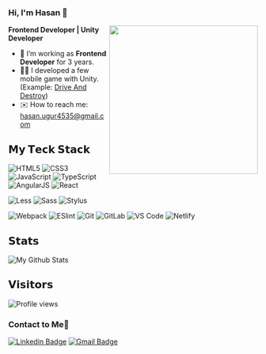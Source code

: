 ### Hi, I'm Hasan 👋 

<img align='right' src="https://media.giphy.com/media/G2SKWQe61e1WvnzPjF/giphy.gif" width="300">
 
**Frontend Developer | Unity Developer**
- 🔭 I’m working as **Frontend Developer** for 3 years.
- 👨‍💻 I developed a few mobile game with Unity. 
  (Example: <a href="https://play.google.com/store/apps/details?id=com.MoliteGames.DriveAndDestroy">Drive And Destroy</a>)
- ✉️ How to reach me: hasan.ugur4535@gmail.com

## 𝗠𝘆 𝗧𝗲𝗰𝗸 𝗦𝘁𝗮𝗰𝗸

![HTML5](https://img.shields.io/badge/-HTML5-%23E44D27?style=flat-square&logo=html5&logoColor=ffffff)
![CSS3](https://img.shields.io/badge/-CSS3-%231572B6?style=flat-square&logo=css3)
![JavaScript](https://img.shields.io/badge/-JavaScript-%23F7DF1C?style=flat-square&logo=javascript&logoColor=000000&labelColor=%23F7DF1C&color=%23FFCE5A)
![TypeScript](https://img.shields.io/badge/-TypeScript-007ACC?style=flat-square&logo=typescript&logoColor=white)
![AngularJS](https://img.shields.io/badge/-AngularJS-%23F05032?style=flat-square&logo=angularjs)
![React](https://img.shields.io/badge/-React-%23282C34?style=flat-square&logo=react)

![Less](https://img.shields.io/badge/-Less-%231d365d?style=flat-square&logo=less&logoColor=ffffff)
![Sass](https://img.shields.io/badge/-Sass-%23CC6699?style=flat-square&logo=sass&logoColor=ffffff)
![Stylus](https://img.shields.io/badge/-Stylus-%23333333?style=flat-square&logo=stylus)
<!--![TailwindCss](https://img.shields.io/badge/-TailwindCss-%231a202c?style=flat-square&logo=tailwind-css)
![Windicss](https://img.shields.io/badge/-WindiCss-%23000000?style=flat-square&logo=tailwind-css&&logoColor=48B0F1)-->

<!--![Rollup](https://img.shields.io/badge/-Rollup-%23EC4A3F?style=flat-square&logo=rollupdotjs&logoColor=ffffff)
![Vite](https://img.shields.io/badge/-Vite-%23646CFF?style=flat-square&logo=vite&logoColor=ffffff)-->
![Webpack](https://img.shields.io/badge/-Webpack-%232C3A42?style=flat-square&logo=webpack)
![ESlint](https://img.shields.io/badge/-ESLint-%234B32C3?style=flat-square&logo=eslint)
![Git](https://img.shields.io/badge/-Git-%23F05032?style=flat-square&logo=git&logoColor=%23ffffff)
![GitLab](https://img.shields.io/badge/-GitLab-FCA121?style=flat-square&logo=gitlab)
![VS Code](https://img.shields.io/badge/-VSCode-%23007ACC?style=flat-square&logo=visual-studio-code)
![Netlify](https://img.shields.io/badge/-Netlify-%2300C7B7?style=flat-square&logo=netlify&logoColor=ffffff)

## 𝗦𝘁𝗮𝘁𝘀

![My Github Stats](https://github-readme-stats.vercel.app/api?username=hasanugr&show_icons=true&theme=dracula)

## 𝗩𝗶𝘀𝗶𝘁𝗼𝗿𝘀

![Profile views](https://komarev.com/ghpvc/?username=hasanugr)

<!--
### Some of My Github Stats📈
![Top Langs](https://github-readme-stats.vercel.app/api/top-langs/?username=hasanugr&layout=compact&count_private=true&theme=algolia) ![My GitHub stats](https://github-readme-stats.vercel.app/api?username=hasanugr&include_all_commits=true&show_icons=true&theme=algolia) <br>
![Profile views](https://komarev.com/ghpvc/?username=hasanugr)
-->

### Contact to Me💬
[![Linkedin Badge](https://img.shields.io/badge/LinkedIn-0077B5?style=for-the-badge&logo=linkedin&logoColor=white)](https://www.linkedin.com/in/hasanugr/)
[![Gmail Badge](https://img.shields.io/badge/Gmail-D14836?style=for-the-badge&logo=gmail&logoColor=white&link=mailto:hasan.ugur4535@gmail.com)](mailto:hasan.ugur4535@gmail.com)


<!--
**hasanugr/hasanugr** is a ✨ _special_ ✨ repository because its `README.md` (this file) appears on your GitHub profile.

Here are some ideas to get you started:

- 🔭 I’m currently working on ...
- 🌱 I’m currently learning ...
- 👯 I’m looking to collaborate on ...
- 🤔 I’m looking for help with ...
- 💬 Ask me about ...
- 📫 How to reach me: ...
- 😄 Pronouns: ...
- ⚡ Fun fact: ...
-->
